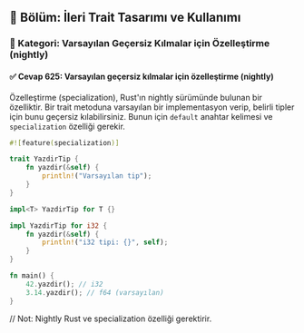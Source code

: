 ## 📘 Bölüm: İleri Trait Tasarımı ve Kullanımı
### 🔹 Kategori: Varsayılan Geçersiz Kılmalar için Özelleştirme (nightly)
#### ✅ Cevap 625: Varsayılan geçersiz kılmalar için özelleştirme (nightly)

Özelleştirme (specialization), Rust'ın nightly sürümünde bulunan bir özelliktir. Bir trait metoduna varsayılan bir implementasyon verip, belirli tipler için bunu geçersiz kılabilirsiniz. Bunun için `default` anahtar kelimesi ve `specialization` özelliği gerekir.

```rust
#![feature(specialization)]

trait YazdirTip {
    fn yazdir(&self) {
        println!("Varsayılan tip");
    }
}

impl<T> YazdirTip for T {}

impl YazdirTip for i32 {
    fn yazdir(&self) {
        println!("i32 tipi: {}", self);
    }
}

fn main() {
    42.yazdir(); // i32
    3.14.yazdir(); // f64 (varsayılan)
}
```
// Not: Nightly Rust ve specialization özelliği gerektirir.
